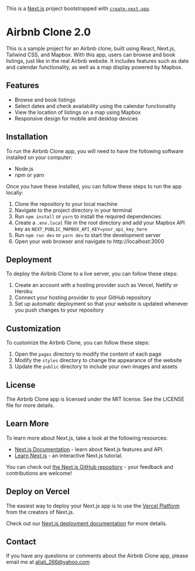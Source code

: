 This is a [Next.js](https://nextjs.org/) project bootstrapped with [`create-next-app`](https://github.com/vercel/next.js/tree/canary/packages/create-next-app).

# Airbnb Clone 2.0

This is a sample project for an Airbnb clone, built using React, Next.js, Tailwind CSS, and Mapbox. With this app, users can browse and book listings, just like in the real Airbnb website. It includes features such as date and calendar functionality, as well as a map display powered by Mapbox.

## Features

- Browse and book listings
- Select dates and check availability using the calendar functionality
- View the location of listings on a map using Mapbox
- Responsive design for mobile and desktop devices

## Installation

To run the Airbnb Clone app, you will need to have the following software installed on your computer:

- Node.js
- npm or yarn

Once you have these installed, you can follow these steps to run the app locally:

1. Clone the repository to your local machine
2. Navigate to the project directory in your terminal
3. Run `npm install` or `yarn` to install the required dependencies
4. Create a `.env.local` file in the root directory and add your Mapbox API key as `NEXT_PUBLIC_MAPBOX_API_KEY=your_api_key_here`
5. Run `npm run dev` or `yarn dev` to start the development server
6. Open your web browser and navigate to http://localhost:3000

## Deployment

To deploy the Airbnb Clone to a live server, you can follow these steps:

1. Create an account with a hosting provider such as Vercel, Netlify or Heroku
2. Connect your hosting provider to your GitHub repository
3. Set up automatic deployment so that your website is updated whenever you push changes to your repository

## Customization

To customize the Airbnb Clone, you can follow these steps:

1. Open the `pages` directory to modify the content of each page
2. Modify the `styles` directory to change the appearance of the website
3. Update the `public` directory to include your own images and assets

## License

The Airbnb Clone app is licensed under the MIT license. See the LICENSE file for more details.


## Learn More

To learn more about Next.js, take a look at the following resources:

- [Next.js Documentation](https://nextjs.org/docs) - learn about Next.js features and API.
- [Learn Next.js](https://nextjs.org/learn) - an interactive Next.js tutorial.

You can check out [the Next.js GitHub repository](https://github.com/vercel/next.js/) - your feedback and contributions are welcome!

## Deploy on Vercel

The easiest way to deploy your Next.js app is to use the [Vercel Platform](https://vercel.com/new?utm_medium=default-template&filter=next.js&utm_source=create-next-app&utm_campaign=create-next-app-readme) from the creators of Next.js.

Check out our [Next.js deployment documentation](https://nextjs.org/docs/deployment) for more details.

## Contact

If you have any questions or comments about the Airbnb Clone app, please email me at aliali_266@yahoo.com 



